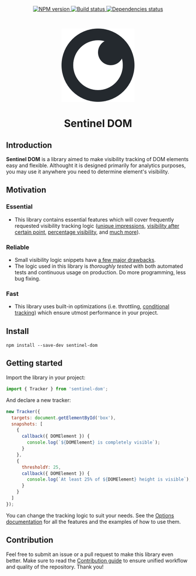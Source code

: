 <p align="center">
  <a href="https://www.npmjs.com/package/sentinel-dom">
    <img src="https://img.shields.io/npm/v/sentinel-dom.svg" alt="NPM version" />
  </a>
  <a href="#">
    <img src="https://circleci.com/gh/kettanaito/sentinel-dom/tree/master.svg?style=shield" alt="Build status" />
  </a>
  <a href="https://david-dm.org/kettanaito/sentinel-dom">
    <img src="https://david-dm.org/kettanaito/sentinel-dom/status.svg" alt="Dependencies status" />
  </a>
</p>

<br>
<p align="center">
  <a href="https://github.com/kettanaito/sentinel-dom">
    <img src="./sentinel-logo.png" alt="Sentinel DOM" />
  </a>
</p>

<h1 align="center"><strong>Sentinel DOM</strong></h1>

## Introduction
**Sentinel DOM** is a library aimed to make visibility tracking of DOM elements easy and flexible. Althought it is designed primarily for analytics purposes, you may use it anywhere you need to determine element's visibility.

## Motivation
### Essential
* This library contains essential features which will cover frequently requested visibility tracking logic ([unique impressions](./docs/options.md#unique-snapshots), [visibility after certain point](./docs/options.md#bleeding-edges), [percentage visibility](./docs/options.md#thresholds), and [much more](./docs/options.md)).

### Reliable
* Small visibility logic snippets have [a few major drawbacks](./docs).
* The logic used in this library is *thoroughly tested* with both automated tests and continuous usage on production. Do more programming, less bug fixing.

### Fast
* This library uses built-in optimizations (i.e. throttling, [conditional tracking](./docs/conditional-tracking.md)) which ensure utmost performance in your project.

## Install
```
npm install --save-dev sentinel-dom
```

## Getting started
Import the library in your project:
```js
import { Tracker } from 'sentinel-dom';
```

And declare a new tracker:
```js
new Tracker({
  targets: document.getElementById('box'),
  snapshots: [
    {
      callback({ DOMElement }) {
        console.log(`${DOMElement} is completely visible`);
      }
    },
    {
      thresholdY: 25,
      callback({ DOMElement }) {
        console.log(`At least 25% of ${DOMElement} height is visible`);
      }
    }
  ]
});
```
You can change the tracking logic to suit your needs. See the [Options documentation](./docs/options.md) for all the features and the examples of how to use them.

## Contribution
Feel free to submit an issue or a pull request to make this library even better. Make sure to read the [Contribution guide](./.github/CONTRIBUTING.md) to ensure unified workflow and quality of the repository. Thank you!
